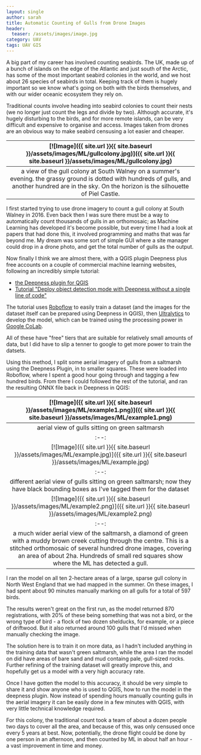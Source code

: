 ```yaml
---
layout: single
author: sarah
title: Automatic Counting of Gulls from Drone Images
header:
  teaser: /assets/images/image.jpg
category: UAV
tags: UAV GIS 
---
```


A big part of my career has involved counting seabirds. The UK, made up of a bunch of islands on the edge of the Atlantic and just south of the Arctic, has some of the most important seabird colonies in the world, and we host about 26 species of seabirds in total. Keeping track of them is hugely important so we know what's going on both with the birds themselves, and with our wider oceanic ecosystem they rely on.

Traditional counts involve heading into seabird colonies to count their nests (we no longer just count the legs and divide by two). Although accurate, it's hugely disturbing to the birds, and for more remote islands, can be very difficult and expensive to organise and access. Images taken from drones are an obvious way to make seabird censusing a lot easier and cheaper.

| [![Image]({{ site.url }}{{ site.baseurl }}/assets/images/ML/gullcolony.jpg)]({{ site.url }}{{ site.baseurl }}/assets/images/ML/gullcolony.jpg) | 
|:--:| 
| a view of the gull colony at South Walney on a summer's evening. the grassy ground is dotted with hundreds of gulls, and another hundred are in the sky. On the horizon is the silhouette of Piel Castle. |

I first started trying to use drone imagery to count a gull colony at South Walney in 2016. Even back then I was sure there must be a way to automatically count thousands of gulls in an orthomosaic; as Machine Learning has developed it's become possible, but every time I had a look at papers that had done this, it involved programming and maths that was far beyond me. My dream was some sort of simple GUI where a site manager could drop in a drone photo, and get the total number of gulls as the output. 

Now finally I think we are almost there, with a QGIS plugin Deepness plus free accounts on a couple of commercial machine learning websites, following an incredibly simple tutorial:

* [the Deepness plugin for QGIS](https://github.com/PUTvision/qgis-plugin-deepness/tree/master)
* [Tutorial "Deploy object detection mode with Deepness without a single line of code"](https://github.com/PUTvision/qgis-plugin-deepness/blob/master/tutorials/detection/Deploy_object_detection_model_with_Deepness_without_a_single_line_of_code.pdf) 

The tutorial uses [Roboflow](http://www.roboflow.com) to easily train a dataset (and the images for the dataset itself can be prepared using Deepness in QGIS), then [Ultralytics](http://https://www.ultralytics.com/) to develop the model, which can be trained using the processing power in [Google CoLab](https://colab.research.google.com/). 

All of these have "free" tiers that are suitable for relatively small amounts of data, but I did have to slip a tenner to google to get more power to train the datsets.

Using this method, I split some aerial imagery of gulls from a saltmarsh using the Deepness Plugin, in to smaller squares. These were loaded into Roboflow, where I spent a good hour going through and tagging a few hundred birds. From there I could followed the rest of the tutorial, and ran the resulting ONNX file back in Deepness in QGIS:

| [![Image]({{ site.url }}{{ site.baseurl }}/assets/images/ML/example1.png)]({{ site.url }}{{ site.baseurl }}/assets/images/ML/example1.png) | 
|:--:| 
| aerial view of gulls sitting on green saltmarsh |
|:--:|
| [![Image]({{ site.url }}{{ site.baseurl }}/assets/images/ML/example.jpg)]({{ site.url }}{{ site.baseurl }}/assets/images/ML/example.jpg) | 
|:--:| 
| different aerial view of gulls sitting on green saltmarsh; now they have black bounding boxes as I've tagged them for the dataset |
| [![Image]({{ site.url }}{{ site.baseurl }}/assets/images/ML/example2.png)]({{ site.url }}{{ site.baseurl }}/assets/images/ML/example2.png) | 
|:--:| 
| a much wider aerial view of the saltmarsh, a diamond of green with a muddy brown creek cutting through the centre. This is a stitched orthomosaic of several hundred drone images, covering an area of about 2ha. Hundreds of small red squares show where the ML has detected a gull. |

I ran the model on all ten 2-hectare areas of a large, sparse gull colony in North West England that we had mapped in the summer. On these images, I had spent about 90 minutes manually marking on all gulls for a total of 597 birds.

The results weren't great on the first run, as the model returned 870 registrations, with 20% of these being something that was not a bird, or the wrong type of bird - a flock of two dozen shelducks, for example, or a piece of driftwood. But it also returned around 100 gulls that I'd missed when manually checking the image.

The solution here is to train it on more data, as I hadn't included anything in the training data that wasn't green saltmarsh, while the area I ran the model on did have areas of bare sand and mud containg pale, gull-sized rocks. Further refining of the training dataset will greatly improve this, and hopefully get us a model with a very high accuracy rate.

Once I have gotten the model to this accuracy, it should be very simple to share it and show anyone who is used to QGIS, how to run the model in the deepness plugin. Now instead of spending hours manually counting gulls in the aerial imagery it can be easily done in a few minutes with QGIS, with very little technical knowledge required.

For this colony, the traditional count took a team of about a dozen people two days to cover all the area, and because of this, was only censused once every 5 years at best. Now, potentially, the drone flight could be done by one person in an afternoon, and then counted by ML in about half an hour - a vast improvement in time and money.





















